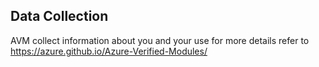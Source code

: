 <!-- markdownlint-disable-next-line MD041 -->
## Data Collection

AVM collect information about you and your use for more details refer to https://azure.github.io/Azure-Verified-Modules/